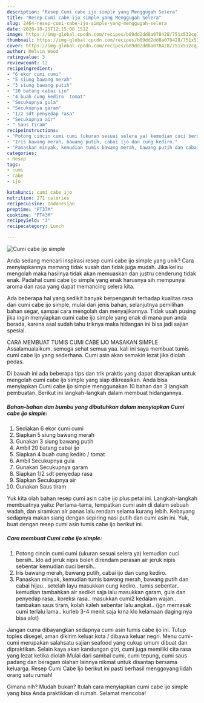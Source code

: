 ```yaml
---
description: "Resep Cumi cabe ijo simple yang Menggugah Selera"
title: "Resep Cumi cabe ijo simple yang Menggugah Selera"
slug: 2464-resep-cumi-cabe-ijo-simple-yang-menggugah-selera
date: 2020-10-25T12:15:08.151Z
image: https://img-global.cpcdn.com/recipes/b89dd2dd8a078428/751x532cq70/cumi-cabe-ijo-simple-foto-resep-utama.jpg
thumbnail: https://img-global.cpcdn.com/recipes/b89dd2dd8a078428/751x532cq70/cumi-cabe-ijo-simple-foto-resep-utama.jpg
cover: https://img-global.cpcdn.com/recipes/b89dd2dd8a078428/751x532cq70/cumi-cabe-ijo-simple-foto-resep-utama.jpg
author: Melvin Wood
ratingvalue: 3
reviewcount: 12
recipeingredient:
- "6 ekor cumi cumi"
- "5 siung bawang merah"
- "3 siung bawang putih"
- "20 batang cabai ijo"
- "4 buah cung kediro  tomat"
- "Secukupnya gula"
- "Secukupnya garam"
- "1/2 sdt penyedap rasa"
- "Secukupnya air"
- " Saus tiram"
recipeinstructions:
- "Potong cincin cumi cumi (ukuran sesuai selera ya) kemudian cuci bersih.. klo ad jeruk nipis boleh direndam perasan air jeruk nipis sebentar kemudian cuci bersih.."
- "Iris bawang merah, bawang putih, cabai ijo dan cung kediro."
- "Panaskan minyak, kemudian tumis bawang merah, bawang putih dan cabai hijau.. setelah layu masukkan cung kediro.. tumis sebentar.. kemudian tambahkan air sedikit saja lalu masukkan garam, gula dan penyedap rasa.. koreksi rasa.. masukkan cumi2 kedalam wajan.. tambakan saus tiram, kolah kaleh sebentar lalu angkat.. (jgn memasak cumi terlalu lama.. kurleb 3-4 menit saja krna klo kelamaan daging nya bisa alot)"
categories:
- Resep
tags:
- cumi
- cabe
- ijo

katakunci: cumi cabe ijo 
nutrition: 271 calories
recipecuisine: Indonesian
preptime: "PT37M"
cooktime: "PT43M"
recipeyield: "3"
recipecategory: Lunch

---
```



![Cumi cabe ijo simple](https://img-global.cpcdn.com/recipes/b89dd2dd8a078428/751x532cq70/cumi-cabe-ijo-simple-foto-resep-utama.jpg)

Anda sedang mencari inspirasi resep cumi cabe ijo simple yang unik? Cara menyiapkannya memang tidak susah dan tidak juga mudah. Jika keliru mengolah maka hasilnya tidak akan memuaskan dan justru cenderung tidak enak. Padahal cumi cabe ijo simple yang enak harusnya sih mempunyai aroma dan rasa yang dapat memancing selera kita.

Ada beberapa hal yang sedikit banyak berpengaruh terhadap kualitas rasa dari cumi cabe ijo simple, mulai dari jenis bahan, selanjutnya pemilihan bahan segar, sampai cara mengolah dan menyajikannya. Tidak usah pusing jika ingin menyiapkan cumi cabe ijo simple yang enak di mana pun anda berada, karena asal sudah tahu triknya maka hidangan ini bisa jadi sajian spesial.

CARA MEMBUAT TUMIS CUMI CABE IJO MASAKAN SIMPLE Assalamualaikum. semoga sehat semua yaa. kali ini saya membuat tumis cumi cabe ijo yang sederhana. Cumi asin akan semakin lezat jika diolah pedas.


Di bawah ini ada beberapa tips dan trik praktis yang dapat diterapkan untuk mengolah cumi cabe ijo simple yang siap dikreasikan. Anda bisa menyiapkan Cumi cabe ijo simple menggunakan 10 bahan dan 3 langkah pembuatan. Berikut ini langkah-langkah dalam membuat hidangannya.

<!--inarticleads1-->

##### Bahan-bahan dan bumbu yang dibutuhkan dalam menyiapkan Cumi cabe ijo simple:

1. Sediakan 6 ekor cumi cumi
1. Siapkan 5 siung bawang merah
1. Gunakan 3 siung bawang putih
1. Ambil 20 batang cabai ijo
1. Siapkan 4 buah cung kediro / tomat
1. Ambil Secukupnya gula
1. Gunakan Secukupnya garam
1. Siapkan 1/2 sdt penyedap rasa
1. Siapkan Secukupnya air
1. Gunakan  Saus tiram


Yuk kita olah bahan resep cumi asin cabe ijo plus petai ini. Langkah-langkah membuatnya yaitu: Pertama-tama, tempatkan cumi asin di dalam sebuah wadah, dan siramkan air panas lalu rendam selama kurang lebih. Kebayang sedapnya makan siang dengan sepiring nasi putih dan cumi asin ini. Yuk, buat dengan resep cumi asin tumis cabe ijo berikut ini. 

<!--inarticleads2-->

##### Cara membuat Cumi cabe ijo simple:

1. Potong cincin cumi cumi (ukuran sesuai selera ya) kemudian cuci bersih.. klo ad jeruk nipis boleh direndam perasan air jeruk nipis sebentar kemudian cuci bersih..
1. Iris bawang merah, bawang putih, cabai ijo dan cung kediro.
1. Panaskan minyak, kemudian tumis bawang merah, bawang putih dan cabai hijau.. setelah layu masukkan cung kediro.. tumis sebentar.. kemudian tambahkan air sedikit saja lalu masukkan garam, gula dan penyedap rasa.. koreksi rasa.. masukkan cumi2 kedalam wajan.. tambakan saus tiram, kolah kaleh sebentar lalu angkat.. (jgn memasak cumi terlalu lama.. kurleb 3-4 menit saja krna klo kelamaan daging nya bisa alot)


Jangan cuma dibayangkan sedapnya cumi asin tumis cabe ijo ini. Tutup toples disegel, aman dikirim keluar kota / dibawa keluar negri. Menu cumi-cumi merupakan salahsatu sajian seafood yang cukup umum dibuat dan dipraktikan. Selain kaya akan kandungan gizi, cumi juga memiliki cita rasa yang lezat ketika diolah Mulai dari sambal cumi, cumi tepung, cumi saus padang dan beragam olahan lainnya nikmat untuk disantap bersama keluarga. Resep Cumi Cabe Ijo berikut ini pasti berhasil menggoyang lidah orang satu rumah! 

Gimana nih? Mudah bukan? Itulah cara menyiapkan cumi cabe ijo simple yang bisa Anda praktikkan di rumah. Selamat mencoba!
